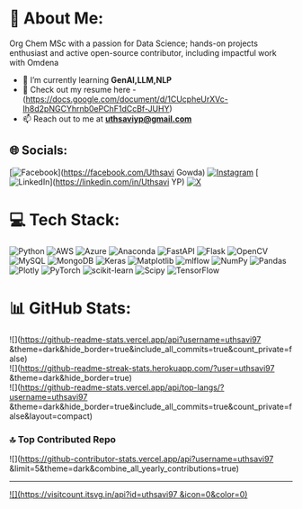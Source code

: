 # 💫 About Me:
Org Chem MSc with a passion for Data Science; hands-on projects enthusiast and active open-source contributor, including impactful work with Omdena<br>
- 🌱 I’m currently learning **GenAI,LLM,NLP**
- 📑 Check out my resume here - (https://docs.google.com/document/d/1CUcpheUrXVc-Ih8d2pNGCYhrnb0ePChF1dCcBf-JUHY)
- 📫 Reach out to me at **uthsaviyp@gmail.com**



## 🌐 Socials:
[![Facebook](https://img.shields.io/badge/Facebook-%231877F2.svg?logo=Facebook&logoColor=white)](https://facebook.com/Uthsavi Gowda) [![Instagram](https://img.shields.io/badge/Instagram-%23E4405F.svg?logo=Instagram&logoColor=white)](https://instagram.com/uthsavi_y_p) [![LinkedIn](https://img.shields.io/badge/LinkedIn-%230077B5.svg?logo=linkedin&logoColor=white)](https://linkedin.com/in/Uthsavi YP) [![X](https://img.shields.io/badge/X-black.svg?logo=X&logoColor=white)](https://x.com/@UthsaviYP) 

# 💻 Tech Stack:
![Python](https://img.shields.io/badge/python-3670A0?style=flat-square&logo=python&logoColor=ffdd54) ![AWS](https://img.shields.io/badge/AWS-%23FF9900.svg?style=flat-square&logo=amazon-aws&logoColor=white) ![Azure](https://img.shields.io/badge/azure-%230072C6.svg?style=flat-square&logo=microsoftazure&logoColor=white) ![Anaconda](https://img.shields.io/badge/Anaconda-%2344A833.svg?style=flat-square&logo=anaconda&logoColor=white) ![FastAPI](https://img.shields.io/badge/FastAPI-005571?style=flat-square&logo=fastapi) ![Flask](https://img.shields.io/badge/flask-%23000.svg?style=flat-square&logo=flask&logoColor=white) ![OpenCV](https://img.shields.io/badge/opencv-%23white.svg?style=flat-square&logo=opencv&logoColor=white) ![MySQL](https://img.shields.io/badge/mysql-%2300000f.svg?style=flat-square&logo=mysql&logoColor=white) ![MongoDB](https://img.shields.io/badge/MongoDB-%234ea94b.svg?style=flat-square&logo=mongodb&logoColor=white) ![Keras](https://img.shields.io/badge/Keras-%23D00000.svg?style=flat-square&logo=Keras&logoColor=white) ![Matplotlib](https://img.shields.io/badge/Matplotlib-%23ffffff.svg?style=flat-square&logo=Matplotlib&logoColor=black) ![mlflow](https://img.shields.io/badge/mlflow-%23d9ead3.svg?style=flat-square&logo=numpy&logoColor=blue) ![NumPy](https://img.shields.io/badge/numpy-%23013243.svg?style=flat-square&logo=numpy&logoColor=white) ![Pandas](https://img.shields.io/badge/pandas-%23150458.svg?style=flat-square&logo=pandas&logoColor=white) ![Plotly](https://img.shields.io/badge/Plotly-%233F4F75.svg?style=flat-square&logo=plotly&logoColor=white) ![PyTorch](https://img.shields.io/badge/PyTorch-%23EE4C2C.svg?style=flat-square&logo=PyTorch&logoColor=white) ![scikit-learn](https://img.shields.io/badge/scikit--learn-%23F7931E.svg?style=flat-square&logo=scikit-learn&logoColor=white) ![Scipy](https://img.shields.io/badge/SciPy-%230C55A5.svg?style=flat-square&logo=scipy&logoColor=%white) ![TensorFlow](https://img.shields.io/badge/TensorFlow-%23FF6F00.svg?style=flat-square&logo=TensorFlow&logoColor=white)
# 📊 GitHub Stats:
![](https://github-readme-stats.vercel.app/api?username=uthsavi97 &theme=dark&hide_border=true&include_all_commits=true&count_private=false)<br/>
![](https://github-readme-streak-stats.herokuapp.com/?user=uthsavi97 &theme=dark&hide_border=true)<br/>
![](https://github-readme-stats.vercel.app/api/top-langs/?username=uthsavi97 &theme=dark&hide_border=true&include_all_commits=true&count_private=false&layout=compact)

### 🔝 Top Contributed Repo
![](https://github-contributor-stats.vercel.app/api?username=uthsavi97 &limit=5&theme=dark&combine_all_yearly_contributions=true)

---
[![](https://visitcount.itsvg.in/api?id=uthsavi97 &icon=0&color=0)](https://visitcount.itsvg.in)


